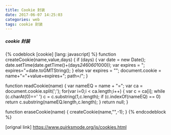 ```yaml
---
title: Cookie 封装
date: 2017-06-07 14:25:03
categories: web
tags: cookie 封装
---
```


##### cookie 封装

<!-- more -->

{% codeblock [cookie] [lang: javascript] %}
function createCookie(name,value,days) {
	if (days) {
		var date = new Date();
		date.setTime(date.getTime()+(days*24*60*60*1000));
		var expires = "; expires="+date.toGMTString();
	}
	else var expires = "";
	document.cookie = name+"="+value+expires+"; path=/";
}

function readCookie(name) {
	var nameEQ = name + "=";
	var ca = document.cookie.split(';');
	for(var i=0;i < ca.length;i++) {
		var c = ca[i];
		while (c.charAt(0)==' ') c = c.substring(1,c.length);
		if (c.indexOf(nameEQ) == 0) return c.substring(nameEQ.length,c.length);
	}
	return null;
}

function eraseCookie(name) {
	createCookie(name,"",-1);
}
{% endcodeblock %}

[orignal link] <https://www.quirksmode.org/js/cookies.html>